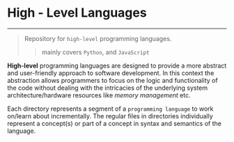 # High - Level Languages
---

> Repository for `high-level` programming languages.  
>> mainly covers `Python`, and `JavaScript`

**High-level** programming languages are designed to provide a more abstract and user-friendly approach to software development. In this context the abstraction allows programmers to focus on the logic and functionality of the code without dealing with the intricacies of the underlying system architecture/hardware resources like *memory management* etc.

Each directory represents a segment of a `programming language` to work on/learn about incrementally. The regular files in directories individually represent a concept(s) or part of a concept in syntax and semantics of the language.
